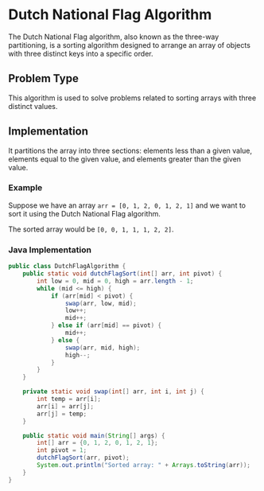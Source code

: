 # Dutch National Flag Algorithm

The Dutch National Flag algorithm, also known as the three-way partitioning, is a sorting algorithm designed to arrange an array of objects with three distinct keys into a specific order.

## Problem Type

This algorithm is used to solve problems related to sorting arrays with three distinct values.

## Implementation

It partitions the array into three sections: elements less than a given value, elements equal to the given value, and elements greater than the given value.

### Example

Suppose we have an array `arr = [0, 1, 2, 0, 1, 2, 1]` and we want to sort it using the Dutch National Flag algorithm.

The sorted array would be `[0, 0, 1, 1, 1, 2, 2]`.

### Java Implementation

```java
public class DutchFlagAlgorithm {
    public static void dutchFlagSort(int[] arr, int pivot) {
        int low = 0, mid = 0, high = arr.length - 1;
        while (mid <= high) {
            if (arr[mid] < pivot) {
                swap(arr, low, mid);
                low++;
                mid++;
            } else if (arr[mid] == pivot) {
                mid++;
            } else {
                swap(arr, mid, high);
                high--;
            }
        }
    }

    private static void swap(int[] arr, int i, int j) {
        int temp = arr[i];
        arr[i] = arr[j];
        arr[j] = temp;
    }

    public static void main(String[] args) {
        int[] arr = {0, 1, 2, 0, 1, 2, 1};
        int pivot = 1;
        dutchFlagSort(arr, pivot);
        System.out.println("Sorted array: " + Arrays.toString(arr));
    }
}
